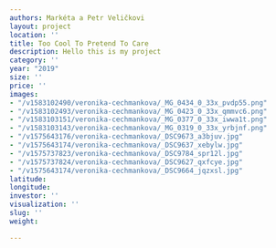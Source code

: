 ```yaml
---
authors: Markéta a Petr Veličkovi
layout: project
location: ''
title: Too Cool To Pretend To Care
description: Hello this is my project
category: ''
year: "2019"
size: ''
price: ''
images:
- "/v1583102490/veronika-cechmankova/_MG_0434_0_33x_pvdp55.png"
- "/v1583102493/veronika-cechmankova/_MG_0423_0_33x_qmmvc6.png"
- "/v1583103151/veronika-cechmankova/_MG_0377_0_33x_iwwa1t.png"
- "/v1583103143/veronika-cechmankova/_MG_0319_0_33x_yrbjnf.png"
- "/v1575643176/veronika-cechmankova/_DSC9673_a3bjuv.jpg"
- "/v1575643174/veronika-cechmankova/_DSC9637_xebylw.jpg"
- "/v1575737823/veronika-cechmankova/_DSC9784_spr12l.jpg"
- "/v1575737824/veronika-cechmankova/_DSC9627_qxfcye.jpg"
- "/v1575643174/veronika-cechmankova/_DSC9664_jqzxsl.jpg"
latitude: 
longitude: 
investor: ''
visualization: ''
slug: ''
weight: 

---
```


